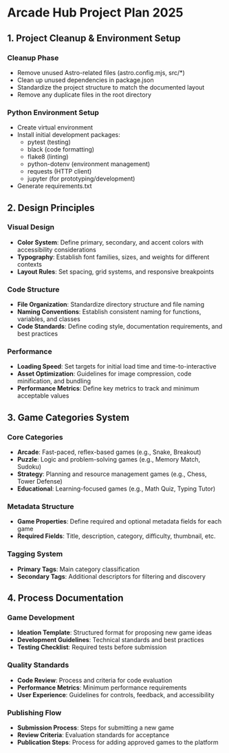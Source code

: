 # Arcade Hub Project Plan 2025

## 1. Project Cleanup & Environment Setup

### Cleanup Phase
- Remove unused Astro-related files (astro.config.mjs, src/*)
- Clean up unused dependencies in package.json
- Standardize the project structure to match the documented layout
- Remove any duplicate files in the root directory

### Python Environment Setup
- Create virtual environment
- Install initial development packages:
  - pytest (testing)
  - black (code formatting)
  - flake8 (linting)
  - python-dotenv (environment management)
  - requests (HTTP client)
  - jupyter (for prototyping/development)
- Generate requirements.txt

## 2. Design Principles

### Visual Design
- **Color System**: Define primary, secondary, and accent colors with accessibility considerations
- **Typography**: Establish font families, sizes, and weights for different contexts
- **Layout Rules**: Set spacing, grid systems, and responsive breakpoints

### Code Structure
- **File Organization**: Standardize directory structure and file naming
- **Naming Conventions**: Establish consistent naming for functions, variables, and classes
- **Code Standards**: Define coding style, documentation requirements, and best practices

### Performance
- **Loading Speed**: Set targets for initial load time and time-to-interactive
- **Asset Optimization**: Guidelines for image compression, code minification, and bundling
- **Performance Metrics**: Define key metrics to track and minimum acceptable values

## 3. Game Categories System

### Core Categories
- **Arcade**: Fast-paced, reflex-based games (e.g., Snake, Breakout)
- **Puzzle**: Logic and problem-solving games (e.g., Memory Match, Sudoku)
- **Strategy**: Planning and resource management games (e.g., Chess, Tower Defense)
- **Educational**: Learning-focused games (e.g., Math Quiz, Typing Tutor)

### Metadata Structure
- **Game Properties**: Define required and optional metadata fields for each game
- **Required Fields**: Title, description, category, difficulty, thumbnail, etc.

### Tagging System
- **Primary Tags**: Main category classification
- **Secondary Tags**: Additional descriptors for filtering and discovery

## 4. Process Documentation

### Game Development
- **Ideation Template**: Structured format for proposing new game ideas
- **Development Guidelines**: Technical standards and best practices
- **Testing Checklist**: Required tests before submission

### Quality Standards
- **Code Review**: Process and criteria for code evaluation
- **Performance Metrics**: Minimum performance requirements
- **User Experience**: Guidelines for controls, feedback, and accessibility

### Publishing Flow
- **Submission Process**: Steps for submitting a new game
- **Review Criteria**: Evaluation standards for acceptance
- **Publication Steps**: Process for adding approved games to the platform
